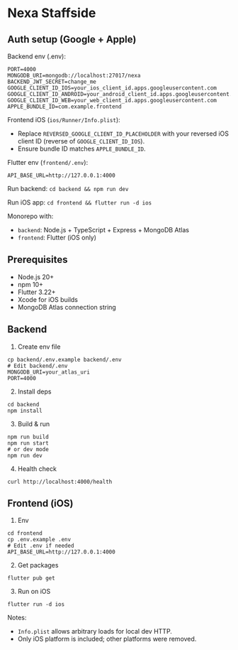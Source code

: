 # Nexa Staffside
## Auth setup (Google + Apple)

Backend env (.env):

```
PORT=4000
MONGODB_URI=mongodb://localhost:27017/nexa
BACKEND_JWT_SECRET=change_me
GOOGLE_CLIENT_ID_IOS=your_ios_client_id.apps.googleusercontent.com
GOOGLE_CLIENT_ID_ANDROID=your_android_client_id.apps.googleusercontent.com
GOOGLE_CLIENT_ID_WEB=your_web_client_id.apps.googleusercontent.com
APPLE_BUNDLE_ID=com.example.frontend
```

Frontend iOS (`ios/Runner/Info.plist`):
- Replace `REVERSED_GOOGLE_CLIENT_ID_PLACEHOLDER` with your reversed iOS client ID (reverse of `GOOGLE_CLIENT_ID_IOS`).
- Ensure bundle ID matches `APPLE_BUNDLE_ID`.

Flutter env (`frontend/.env`):

```
API_BASE_URL=http://127.0.0.1:4000
```

Run backend: `cd backend && npm run dev`

Run iOS app: `cd frontend && flutter run -d ios`

Monorepo with:
- `backend`: Node.js + TypeScript + Express + MongoDB Atlas
- `frontend`: Flutter (iOS only)

## Prerequisites
- Node.js 20+
- npm 10+
- Flutter 3.22+
- Xcode for iOS builds
- MongoDB Atlas connection string

## Backend

1. Create env file
```
cp backend/.env.example backend/.env
# Edit backend/.env
MONGODB_URI=your_atlas_uri
PORT=4000
```

2. Install deps
```
cd backend
npm install
```

3. Build & run
```
npm run build
npm run start
# or dev mode
npm run dev
```

4. Health check
```
curl http://localhost:4000/health
```

## Frontend (iOS)

1. Env
```
cd frontend
cp .env.example .env
# Edit .env if needed
API_BASE_URL=http://127.0.0.1:4000
```

2. Get packages
```
flutter pub get
```

3. Run on iOS
```
flutter run -d ios
```

Notes:
- `Info.plist` allows arbitrary loads for local dev HTTP.
- Only iOS platform is included; other platforms were removed.

